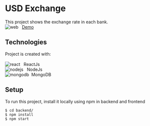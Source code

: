 # USD Exchange

This project shows the exchange rate in each bank. <BR>
![web](https://user-images.githubusercontent.com/42875282/92638886-a11ddf00-f2a0-11ea-8392-68f65b802ff3.png) &nbsp; [Demo](https://dollarweb.herokuapp.com/)

## Technologies

Project is created with: <BR> <BR>
![react](https://user-images.githubusercontent.com/42875282/89714341-68b67880-d963-11ea-8e1d-774d1029a818.png) &nbsp; ReactJs <BR>
![nodejs](https://user-images.githubusercontent.com/42875282/89714343-694f0f00-d963-11ea-8859-f312a26959d0.png) &nbsp; NodeJs <BR>
![mongodb](https://user-images.githubusercontent.com/42875282/89714342-694f0f00-d963-11ea-9436-2e4b9da66a31.png)&nbsp;  MongoDB <BR>

## Setup

To run this project, install it locally using npm in backend and frontend

```
$ cd backend/
$ npm install
$ npm start
```
